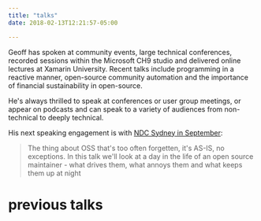 ```yaml
---
title: "talks"
date: 2018-02-13T12:21:57-05:00

---
```


Geoff has spoken at community events, large technical conferences, recorded sessions within the Microsoft CH9 studio and delivered online lectures at Xamarin University. Recent talks include programming in a reactive manner, open-source community automation and the importance of financial sustainability in open-source.

He's always thrilled to speak at conferences or user group meetings, or appear on podcasts and can speak to a variety of audiences from non-technical to deeply technical.

His next speaking engagement is with [NDC Sydney in September](https://ndcsydney.com/speaker/geoffrey-huntley/):

> The thing about OSS that's too often forgetten, it's AS-IS, no exceptions. In this talk we'll look at a day in the life of an open source maintainer - what drives them, what annoys them and what keeps them up at night

# previous talks
